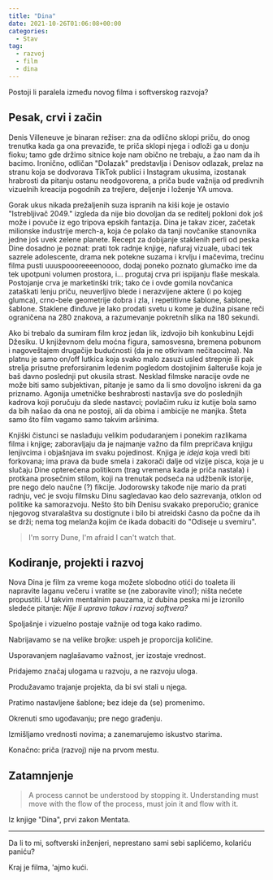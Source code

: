 ```yaml
---
title: "Dina"
date: 2021-10-26T01:06:08+00:00
categories:
  - Stav
tag:
  - razvoj
  - film
  - dina
---
```


Postoji li paralela između novog filma i softverskog razvoja?

<!--more-->

## Pesak, crvi i začin

Denis Villeneuve je binaran režiser: zna da odlično sklopi priču, do onog trenutka kada ga ona prevaziđe, te priča sklopi njega i odloži ga u donju fioku; tamo gde držimo sitnice koje nam obično ne trebaju, a žao nam da ih bacimo. Ironično, odličan "Dolazak" predstavlja i Denisov odlazak, prelaz na stranu koja se dodvorava TikTok publici i Instagram ukusima, izostanak hrabrosti da pitanju ostanu neodgovorena, a priča bude važnija od predivnih vizuelnih kreacija pogodnih za trejlere, deljenje i loženje YA umova.

Gorak ukus nikada prežaljenih suza ispranih na kiši koje je ostavio "Istrebljivač 2049." izgleda da nije bio dovoljan da se reditelj pokloni dok još može i povuče iz ego tripova epskih fantazija. Dina je takav zicer, začetak milionske industrije merch-a, koja će polako da tanji novčanike stanovnika jedne još uvek zelene planete. Recept za dobijanje staklenih perli od peska Dine dosadno je poznat: prati tok radnje knjige, nafuraj vizuale, ubaci tek sazrele adolescente, drama nek potekne suzama i krvlju i mačevima, trećinu filma pusti uuuspoooreeeenoooo, dodaj poneko poznato glumačko ime da tek upotpuni volumen prostora, i... progutaj crva pri ispijanju flaše meskala. Postojanje crva je marketinški trik; tako će i ovde gomila novčanica zataškati lenju priču, neuverljivo blede i nerazvijene aktere (i po kojeg glumca), crno-bele geometrije dobra i zla, i repetitivne šablone, šablone, šablone. Staklene đinđuve je lako prodati svetu u kome je dužina pisane reči ograničena na 280 znakova, a razumevanje pokretnih slika na 180 sekundi.

Ako bi trebalo da sumiram film kroz jedan lik, izdvojio bih konkubinu Lejdi Džesiku. U književnom delu moćna figura, samosvesna, bremena pobunom i nagoveštajem drugačije budućnosti (da je ne otkrivam nečitaocima). Na platnu je samo on/off lutkica koja svako malo zasuzi usled strepnje ili pak strelja prisutne preforsiranim ledenim pogledom dostojinim šalteruše koja je baš davno poslednji put okusila strast. Nesklad filmske naracije ovde ne može biti samo subjektivan, pitanje je samo da li smo dovoljno iskreni da ga priznamo. Agonija umetničke beshrabrosti nastavlja sve do poslednjih kadrova koji poručuju da slede nastavci; povlačim ruku iz kutije bola samo da bih našao da ona ne postoji, ali da obima i ambicije ne manjka. Šteta samo što film vagamo samo takvim aršinima.

Knjiški čistunci se naslađuju velikim podudaranjem i ponekim razlikama filma i knjige; zaboravljaju da je najmanje važno da film prepričava knjigu lenjivcima i objašnjava im svaku pojedinost. Knjiga je _ideja_ koja vredi biti forkovana; ima prava da bude smela i zakorači dalje od vizije pisca, koja je u slučaju Dine opterećena politikom (trag vremena kada je priča nastala) i protkana prosečnim stilom, koji na trenutak podseća na udžbenik istorije, pre nego delo naučne (?) fikcije. Jodorowsky takođe nije mario da prati radnju, već je svoju filmsku Dinu sagledavao kao delo sazrevanja, otklon od politike ka samorazvoju. Nešto što bih Denisu svakako preporučio; granice njegovog stvaralaštva su dostignute i bilo bi atreidski časno da počne da ih se drži; nema tog melanža kojim će ikada dobaciti do "Odiseje u svemiru".

> I'm sorry Dune, I'm afraid I can't watch that.

## Kodiranje, projekti i razvoj

Nova Dina je film za vreme koga možete slobodno otići do toaleta ili napravite laganu večeru i vratite se (ne zaboravite vino!); ništa nećete propustiti. U takvim mentalnim pauzama, iz dubina peska mi je izronilo sledeće pitanje: _Nije li upravo takav i razvoj softvera?_

Spoljašnje i vizuelno postaje važnije od toga kako radimo.

Nabrijavamo se na velike brojke: uspeh je proporcija količine.

Usporavanjem naglašavamo važnost, jer izostaje vrednost.

Pridajemo značaj ulogama u razvoju, a ne razvoju uloga.

Produžavamo trajanje projekta, da bi svi stali u njega.

Pratimo nastavljene šablone; bez ideje da (se) promenimo.

Okrenuti smo ugođavanju; pre nego građenju.

Izmišljamo vrednosti novima; a zanemarujemo iskustvo starima.

Konačno: priča (razvoj) nije na prvom mestu.

## Zatamnjenje

> A process cannot be understood by stopping it. Understanding must move with the flow of the process, must join it and flow with it.

Iz knjige "Dina", prvi zakon Mentata.

----

Da li to mi, softverski inženjeri, neprestano sami sebi saplićemo, kolariću paniću?

Kraj je filma, 'ajmo kući.
